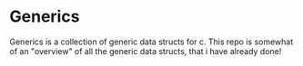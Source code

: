 # Generics

Generics is a collection of generic data structs for c.
This repo is somewhat of an "overview" of all the generic data structs, that i have already done!